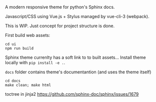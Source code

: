 
A modern responsive theme for python's Sphinx docs.

Javascript/CSS using Vue.js + Stylus managed by vue-cli-3 (webpack).

This is WIP. Just concept for project structure is done.

First build web assets:

```
cd ui
npm run build
```

Sphinx theme currenlty has a soft link to to built assets...
Install theme locally with `pip install -e .`.

`docs` folder contains theme's documentantion (and uses the theme itself)

```
cd docs
make clean; make html
```


toctree in jinja2
https://github.com/sphinx-doc/sphinx/issues/1679
